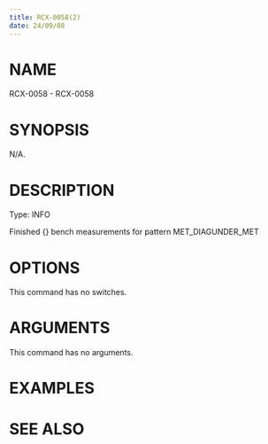 ```yaml
---
title: RCX-0058(2)
date: 24/09/08
---
```


# NAME

RCX-0058 - RCX-0058

# SYNOPSIS

N/A.

# DESCRIPTION

Type: INFO

Finished {} bench measurements for pattern MET_DIAGUNDER_MET

# OPTIONS

This command has no switches.

# ARGUMENTS

This command has no arguments.

# EXAMPLES

# SEE ALSO
